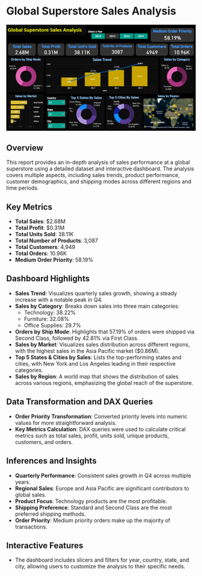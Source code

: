 # Global Superstore Sales Analysis

![Global Superstore Sales Analysis Dashboard](./Dashboard.png)

## Overview
This report provides an in-depth analysis of sales performance at a global superstore using a detailed dataset and interactive dashboard. The analysis covers multiple aspects, including sales trends, product performance, customer demographics, and shipping modes across different regions and time periods.

## Key Metrics
- **Total Sales**: $2.68M
- **Total Profit**: $0.31M
- **Total Units Sold**: 38.11K
- **Total Number of Products**: 3,087
- **Total Customers**: 4,949
- **Total Orders**: 10.96K
- **Medium Order Priority**: 58.19%

## Dashboard Highlights
- **Sales Trend**: Visualizes quarterly sales growth, showing a steady increase with a notable peak in Q4.
- **Sales by Category**: Breaks down sales into three main categories:
  - Technology: 38.22%
  - Furniture: 32.08%
  - Office Supplies: 29.7%
- **Orders by Ship Mode**: Highlights that 57.19% of orders were shipped via Second Class, followed by 42.81% via First Class.
- **Sales by Market**: Visualizes sales distribution across different regions, with the highest sales in the Asia Pacific market ($0.86M).
- **Top 5 States & Cities by Sales**: Lists the top-performing states and cities, with New York and Los Angeles leading in their respective categories.
- **Sales by Region**: A world map that shows the distribution of sales across various regions, emphasizing the global reach of the superstore.

## Data Transformation and DAX Queries
- **Order Priority Transformation**: Converted priority levels into numeric values for more straightforward analysis.
- **Key Metrics Calculation**: DAX queries were used to calculate critical metrics such as total sales, profit, units sold, unique products, customers, and orders.

## Inferences and Insights
- **Quarterly Performance**: Consistent sales growth in Q4 across multiple years.
- **Regional Sales**: Europe and Asia Pacific are significant contributors to global sales.
- **Product Focus**: Technology products are the most profitable.
- **Shipping Preference**: Standard and Second Class are the most preferred shipping methods.
- **Order Priority**: Medium priority orders make up the majority of transactions.

## Interactive Features
- The dashboard includes slicers and filters for year, country, state, and city, allowing users to customize the analysis to their specific needs.
